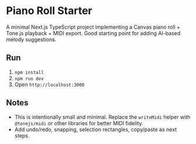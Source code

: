 # Piano Roll Starter

A minimal Next.js TypeScript project implementing a Canvas piano roll + Tone.js playback + MIDI export. Good starting point for adding AI-based melody suggestions.

## Run

1. `npm install`
2. `npm run dev`
3. Open `http://localhost:3000`

## Notes

- This is intentionally small and minimal. Replace the `writeMidi` helper with `@tonejs/midi` or other libraries for better MIDI fidelity.
- Add undo/redo, snapping, selection rectangles, copy/paste as next steps.
